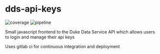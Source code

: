 # dds-api-keys

![coverage](https://gitlab.dhe.duke.edu/ori-rad/dds-api-keys/badges/master/coverage.svg?job=jest) ![pipeline](https://gitlab.dhe.duke.edu/ori-rad/dds-api-keys/badges/master/build.svg)

Small javascript frontend to the Duke Data Service API which allows users to login and manage their api keys

Uses gitlab ci for continuous integration and deployment
